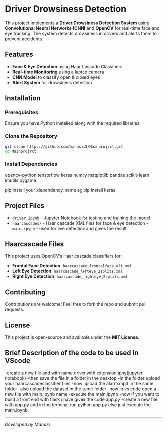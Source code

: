 # Driver Drowsiness Detection

This project implements a **Driver Drowsiness Detection System** using **Convolutional Neural Networks (CNN)** and **OpenCV** for real-time face and eye tracking. The system detects drowsiness in drivers and alerts them to prevent accidents.

## Features
- **Face & Eye Detection** using Haar Cascade Classifiers
- **Real-time Monitoring** using a laptop camera
- **CNN Model** to classify open & closed eyes
- **Alert System** for drowsiness detection

## Installation
### Prerequisites
Ensure you have Python installed along with the required libraries.

### Clone the Repository
```sh
git clone https://github.com/manasis5/Mainprojrct.git
cd Mainprojrct
```

### Install Dependencies
opencv-python
tensorflow
keras
numpy
matplotlib
pandas
scikit-learn
imutils
pygame


pip install your_dependency_name
eg:pip install keras



## Project Files
- `driver.ipynb` - Jupyter Notebook for testing and training the model
- `haarcascades/` - Haar cascade XML files for face & eye detection
-`main.ipynb` - used for live detection and gives the result.

## Haarcascade Files
This project uses OpenCV’s Haar cascade classifiers for:
- **Frontal Face Detection**: `haarcascade_frontalface_alt.xml`
- **Left Eye Detection**: `haarcascade_lefteye_2splits.xml`
- **Right Eye Detection**: `haarcascade_righteye_2splits.xml`

## Contributing
Contributions are welcome! Feel free to fork the repo and submit pull requests.

## License
This project is open-source and available under the **MIT License**.

## Brief Description of the code to be used in VScode
-create a new file and with name driver with extension.ipny(jupyter notebook)
-then save the file in a folder in the desktop
-in the folder upload your haarcascadeclassifier files
-now upload the alarm.mp3 in the same folder
-also upload the dataset in the same folder 
-now in vs code open a new file with main.ipynb name
-execute the main.ipynb
-now if you want to build a front end with flask i have given the code app.py
-create a new file with app.py and in the terminal run python app.py else just execute the main.ipynb

---
_Developed by Manasi_

